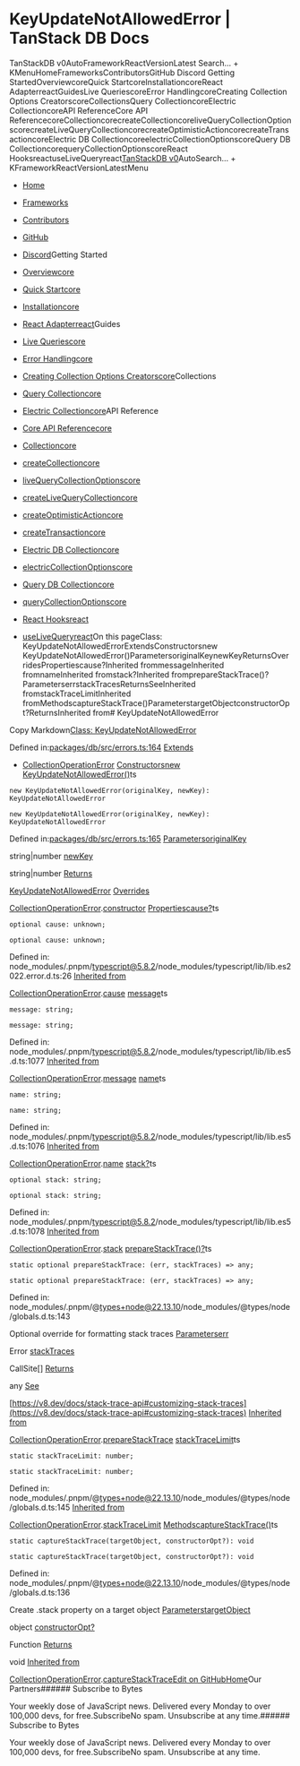 # KeyUpdateNotAllowedError | TanStack DB Docs

TanStackDB v0AutoFrameworkReactVersionLatest Search... + KMenuHomeFrameworksContributorsGitHub Discord Getting StartedOverviewcoreQuick StartcoreInstallationcoreReact AdapterreactGuidesLive QueriescoreError HandlingcoreCreating Collection Options CreatorscoreCollectionsQuery CollectioncoreElectric CollectioncoreAPI ReferenceCore API ReferencecoreCollectioncorecreateCollectioncoreliveQueryCollectionOptionscorecreateLiveQueryCollectioncorecreateOptimisticActioncorecreateTransactioncoreElectric DB CollectioncoreelectricCollectionOptionscoreQuery DB CollectioncorequeryCollectionOptionscoreReact HooksreactuseLiveQueryreact[TanStack](/)[DB v0](/db)AutoSearch... + KFrameworkReactVersionLatestMenu

- [Home](/db/latest)
- [Frameworks](/db/latest/docs/framework)
- [Contributors](/db/latest/docs/contributors)
- [GitHub](https://github.com/tanstack/db)
- [Discord](https://tlinz.com/discord)Getting Started

- [Overviewcore](/db/latest/docs/overview)
- [Quick Startcore](/db/latest/docs/quick-start)
- [Installationcore](/db/latest/docs/installation)
- [React Adapterreact](/db/latest/docs/framework/react/adapter)Guides

- [Live Queriescore](/db/latest/docs/guides/live-queries)
- [Error Handlingcore](/db/latest/docs/guides/error-handling)
- [Creating Collection Options Creatorscore](/db/latest/docs/guides/collection-options-creator)Collections

- [Query Collectioncore](/db/latest/docs/collections/query-collection)
- [Electric Collectioncore](/db/latest/docs/collections/electric-collection)API Reference

- [Core API Referencecore](/db/latest/docs/reference/index)
- [Collectioncore](/db/latest/docs/reference/interfaces/collection)
- [createCollectioncore](/db/latest/docs/reference/functions/createcollection)
- [liveQueryCollectionOptionscore](/db/latest/docs/reference/functions/livequerycollectionoptions)
- [createLiveQueryCollectioncore](/db/latest/docs/reference/functions/createlivequerycollection)
- [createOptimisticActioncore](/db/latest/docs/reference/functions/createoptimisticaction)
- [createTransactioncore](/db/latest/docs/reference/functions/createtransaction)
- [Electric DB Collectioncore](/db/latest/docs/reference/electric-db-collection/index)
- [electricCollectionOptionscore](/db/latest/docs/reference/electric-db-collection/functions/electriccollectionoptions)
- [Query DB Collectioncore](/db/latest/docs/reference/query-db-collection/index)
- [queryCollectionOptionscore](/db/latest/docs/reference/query-db-collection/functions/querycollectionoptions)
- [React Hooksreact](/db/latest/docs/framework/react/reference/index)
- [useLiveQueryreact](/db/latest/docs/framework/react/reference/functions/uselivequery)On this pageClass: KeyUpdateNotAllowedErrorExtendsConstructorsnew KeyUpdateNotAllowedError()ParametersoriginalKeynewKeyReturnsOverridesPropertiescause?Inherited frommessageInherited fromnameInherited fromstack?Inherited fromprepareStackTrace()?ParameterserrstackTracesReturnsSeeInherited fromstackTraceLimitInherited fromMethodscaptureStackTrace()ParameterstargetObjectconstructorOpt?ReturnsInherited from# KeyUpdateNotAllowedError

Copy Markdown[Class: KeyUpdateNotAllowedError](#class-keyupdatenotallowederror)

Defined in:[packages/db/src/errors.ts:164](https://github.com/TanStack/db/blob/main/packages/db/src/errors.ts#L164)
[Extends](#extends)

- [CollectionOperationError](/db/latest/docs/reference/classes/collectionoperationerror)
[Constructors](#constructors)[new KeyUpdateNotAllowedError()](#new-keyupdatenotallowederror)ts

```
new KeyUpdateNotAllowedError(originalKey, newKey): KeyUpdateNotAllowedError

```

```
new KeyUpdateNotAllowedError(originalKey, newKey): KeyUpdateNotAllowedError

```

Defined in:[packages/db/src/errors.ts:165](https://github.com/TanStack/db/blob/main/packages/db/src/errors.ts#L165)
[Parameters](#parameters)[originalKey](#originalkey)

string|number
[newKey](#newkey)

string|number
[Returns](#returns)

[KeyUpdateNotAllowedError](/db/latest/docs/reference/classes/keyupdatenotallowederror)
[Overrides](#overrides)

[CollectionOperationError](/db/latest/docs/reference/classes/collectionoperationerror).[constructor](/db/latest/docs/reference/classes/CollectionOperationError#constructors)
[Properties](#properties)[cause?](#cause)ts

```
optional cause: unknown;

```

```
optional cause: unknown;

```

Defined in: node_modules/.pnpm/[typescript@5.8.2](mailto:typescript@5.8.2)/node_modules/typescript/lib/lib.es2022.error.d.ts:26
[Inherited from](#inherited-from)

[CollectionOperationError](/db/latest/docs/reference/classes/collectionoperationerror).[cause](/db/latest/docs/reference/classes/CollectionOperationError#cause)
[message](#message)ts

```
message: string;

```

```
message: string;

```

Defined in: node_modules/.pnpm/[typescript@5.8.2](mailto:typescript@5.8.2)/node_modules/typescript/lib/lib.es5.d.ts:1077
[Inherited from](#inherited-from-1)

[CollectionOperationError](/db/latest/docs/reference/classes/collectionoperationerror).[message](/db/latest/docs/reference/classes/CollectionOperationError#message-1)
[name](#name)ts

```
name: string;

```

```
name: string;

```

Defined in: node_modules/.pnpm/[typescript@5.8.2](mailto:typescript@5.8.2)/node_modules/typescript/lib/lib.es5.d.ts:1076
[Inherited from](#inherited-from-2)

[CollectionOperationError](/db/latest/docs/reference/classes/collectionoperationerror).[name](/db/latest/docs/reference/classes/CollectionOperationError#name)
[stack?](#stack)ts

```
optional stack: string;

```

```
optional stack: string;

```

Defined in: node_modules/.pnpm/[typescript@5.8.2](mailto:typescript@5.8.2)/node_modules/typescript/lib/lib.es5.d.ts:1078
[Inherited from](#inherited-from-3)

[CollectionOperationError](/db/latest/docs/reference/classes/collectionoperationerror).[stack](/db/latest/docs/reference/classes/CollectionOperationError#stack)
[prepareStackTrace()?](#preparestacktrace)ts

```
static optional prepareStackTrace: (err, stackTraces) => any;

```

```
static optional prepareStackTrace: (err, stackTraces) => any;

```

Defined in: node_modules/.pnpm/@[types+node@22.13.10](mailto:types+node@22.13.10)/node_modules/@types/node/globals.d.ts:143

Optional override for formatting stack traces
[Parameters](#parameters-1)[err](#err)

Error
[stackTraces](#stacktraces)

CallSite[]
[Returns](#returns-1)

any
[See](#see)

[https://v8.dev/docs/stack-trace-api#customizing-stack-traces](https://v8.dev/docs/stack-trace-api#customizing-stack-traces)
[Inherited from](#inherited-from-4)

[CollectionOperationError](/db/latest/docs/reference/classes/collectionoperationerror).[prepareStackTrace](/db/latest/docs/reference/classes/CollectionOperationError#preparestacktrace)
[stackTraceLimit](#stacktracelimit)ts

```
static stackTraceLimit: number;

```

```
static stackTraceLimit: number;

```

Defined in: node_modules/.pnpm/@[types+node@22.13.10](mailto:types+node@22.13.10)/node_modules/@types/node/globals.d.ts:145
[Inherited from](#inherited-from-5)

[CollectionOperationError](/db/latest/docs/reference/classes/collectionoperationerror).[stackTraceLimit](/db/latest/docs/reference/classes/CollectionOperationError#stacktracelimit)
[Methods](#methods)[captureStackTrace()](#capturestacktrace)ts

```
static captureStackTrace(targetObject, constructorOpt?): void

```

```
static captureStackTrace(targetObject, constructorOpt?): void

```

Defined in: node_modules/.pnpm/@[types+node@22.13.10](mailto:types+node@22.13.10)/node_modules/@types/node/globals.d.ts:136

Create .stack property on a target object
[Parameters](#parameters-2)[targetObject](#targetobject)

object
[constructorOpt?](#constructoropt)

Function
[Returns](#returns-2)

void
[Inherited from](#inherited-from-6)

[CollectionOperationError](/db/latest/docs/reference/classes/collectionoperationerror).[captureStackTrace](/db/latest/docs/reference/classes/CollectionOperationError#capturestacktrace)[Edit on GitHub](https://github.com/tanstack/db/edit/main/docs/reference/classes/keyupdatenotallowederror.md)[Home](/db/latest)Our Partners###### Subscribe to Bytes

Your weekly dose of JavaScript news. Delivered every Monday to over 100,000 devs, for free.SubscribeNo spam. Unsubscribe at any time.###### Subscribe to Bytes

Your weekly dose of JavaScript news. Delivered every Monday to over 100,000 devs, for free.SubscribeNo spam. Unsubscribe at any time.<iframe src="https://www.googletagmanager.com/ns.html?id=GTM-5N57KQT4" height="0" width="0" style="display:none;visibility:hidden" title="gtm"></iframe>